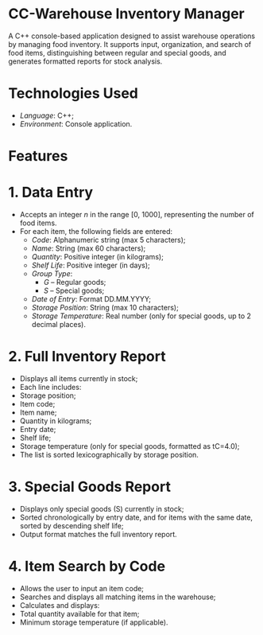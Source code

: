 # CC-Warehouse Inventory Manager
A C++ console-based application designed to assist warehouse operations by managing food inventory. 
It supports input, organization, and search of food items, distinguishing between regular and special goods, and generates formatted reports for stock analysis.

# Technologies Used
- *Language*: C++;
- *Environment*: Console application.

# Features
# 1. Data Entry
- Accepts an integer *n* in the range [0, 1000], representing the number of food items.
- For each item, the following fields are entered:
  - *Code*: Alphanumeric string (max 5 characters);
  - *Name*: String (max 60 characters);
  - *Quantity*: Positive integer (in kilograms);
  - *Shelf Life*: Positive integer (in days);
  - *Group Type*:  
    - *G* – Regular goods;  
    - *S* – Special goods;
  - *Date of Entry*: Format DD.MM.YYYY;
  - *Storage Position*: String (max 10 characters);
  - *Storage Temperature*: Real number (only for special goods, up to 2 decimal places).

# 2. Full Inventory Report
- Displays all items currently in stock;
- Each line includes:
- Storage position;
- Item code;
- Item name;
- Quantity in kilograms;
- Entry date;
- Shelf life;
- Storage temperature (only for special goods, formatted as tC=4.0);
- The list is sorted lexicographically by storage position.

# 3. Special Goods Report
- Displays only special goods (S) currently in stock;
- Sorted chronologically by entry date, and for items with the same date, sorted by descending shelf life;
- Output format matches the full inventory report.
  
# 4. Item Search by Code
- Allows the user to input an item code;
- Searches and displays all matching items in the warehouse;
- Calculates and displays:
- Total quantity available for that item;
- Minimum storage temperature (if applicable).


